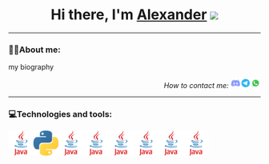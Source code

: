 <h1 align="center">Hi there, I'm <a href="">Alexander</a> 
<img src="https://github.com/blackcater/blackcater/raw/main/images/Hi.gif" height="32"/></h1>
<hr>
<h3><span>👨‍💻</span>About me:</h3>
<p>my biography</p>
<p align="right"><em>How to contact me: </em><a 
href="https://discordapp.com/users/847479130488569886/"><img width="20" height="20" src="pictures/discord.png"></a><a 
href="https://t.me/Fairen8"><img width="20" height="20" src="pictures/telegram.png"></a><a 
href="https://wa.me/qr/KU67JD4TMTNFA1"><img width="20" height="20" src="pictures/whatsapp.png"></a>
</p>
<hr>
<h3><span>💻</span>Technologies and tools:</h3>
<img width="50" height="50" src="pictures/Java.png"><img width="50" height="50" src="pictures/Python.png"><img width="50" height="50" src="pictures/Java.png"><img width="50" height="50" src="pictures/Java.png"><img width="50" height="50" src="pictures/Java.png"><img width="50" height="50" src="pictures/Java.png"><img width="50" height="50" src="pictures/Java.png"><img width="50" height="50" src="pictures/Java.png">



